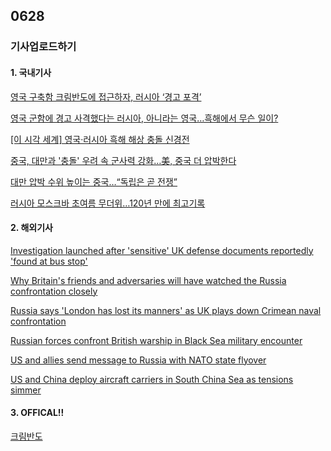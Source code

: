 ## 0628
### 기사업로드하기
#### 1. 국내기사

[영국 구축함 크림반도에 접근하자, 러시아 ‘경고 포격’](https://www.hani.co.kr/arti/international/europe/1000662.html)

[영국 군함에 경고 사격했다는 러시아, 아니라는 영국…흑해에서 무슨 일이?](https://www.khan.co.kr/world/world-general/article/202106242051001)

[[이 시각 세계] 영국·러시아 흑해 해상 충돌 신경전](https://imnews.imbc.com/replay/2021/nwtoday/article/6281478_34943.html)

[중국, 대만과 '충돌' 우려 속 군사력 강화…美, 중국 더 압박한다](https://www.edaily.co.kr/news/read?newsId=01994246629085984&mediaCodeNo=257)

[대만 압박 수위 높이는 중국…“독립은 곧 전쟁”](https://biz.chosun.com/international/international_general/2021/06/25/ITIZXBIPSVCBRA4IWUIHX2DVME/)

[러시아 모스크바 초여름 무더위…120년 만에 최고기록](https://www.hani.co.kr/arti/international/europe/1000706.html)

>

#### 2. 해외기사

[Investigation launched after 'sensitive' UK defense documents reportedly 'found at bus stop'](https://edition.cnn.com/2021/06/27/uk/uk-defense-documents-lost-gbr-intl/index.html)

[Why Britain's friends and adversaries will have watched the Russia confrontation closely](https://edition.cnn.com/2021/06/25/europe/britain-russia-crimea-hms-defender-cmd-intl/index.html)

[Russia says 'London has lost its manners' as UK plays down Crimean naval confrontation](https://edition.cnn.com/2021/06/24/europe/uk-russia-hms-defender-crimea-gbr-intl/index.html)

[Russian forces confront British warship in Black Sea military encounter](https://edition.cnn.com/2021/06/23/europe/russia-warning-shots-hms-defender-uk-denial-intl/index.html)

[US and allies send message to Russia with NATO state flyover](https://edition.cnn.com/2021/06/02/world/nato-b52-gbr-intl-cmd/index.html)

[US and China deploy aircraft carriers in South China Sea as tensions simmer](https://edition.cnn.com/2021/04/12/china/south-china-sea-taiwan-military-tensions-intl-hnk/index.html)

>

#### 3. OFFICAL!!

[크림반도](https://ko.wikipedia.org/wiki/%ED%81%AC%EB%A6%BC%EB%B0%98%EB%8F%84)

[]()